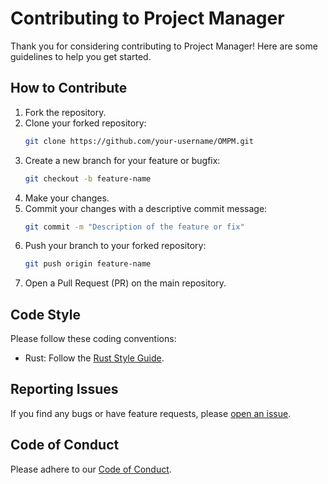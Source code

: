 # Contributing to Project Manager

Thank you for considering contributing to Project Manager! Here are some guidelines to help you get started.

## How to Contribute

1. Fork the repository.
2. Clone your forked repository:
    ```sh
    git clone https://github.com/your-username/OMPM.git
    ```
3. Create a new branch for your feature or bugfix:
    ```sh
    git checkout -b feature-name
    ```
4. Make your changes.
5. Commit your changes with a descriptive commit message:
    ```sh
    git commit -m "Description of the feature or fix"
    ```
6. Push your branch to your forked repository:
    ```sh
    git push origin feature-name
    ```
7. Open a Pull Request (PR) on the main repository.

## Code Style

Please follow these coding conventions:

- Rust: Follow the [Rust Style Guide](https://doc.rust-lang.org/book/ch03-05-control-flow.html).

## Reporting Issues

If you find any bugs or have feature requests, please [open an issue](https://github.com/your-username/project_manager/issues).

## Code of Conduct

Please adhere to our [Code of Conduct](CODE_OF_CONDUCT.md).
